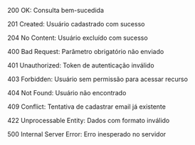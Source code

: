 200 OK: Consulta bem-sucedida

201 Created: Usuário cadastrado com sucesso

204 No Content: Usuário excluído com sucesso

400 Bad Request: Parâmetro obrigatório não enviado

401 Unauthorized: Token de autenticação inválido

403 Forbidden: Usuário sem permissão para acessar recurso

404 Not Found: Usuário não encontrado

409 Conflict: Tentativa de cadastrar email já existente

422 Unprocessable Entity: Dados com formato inválido

500 Internal Server Error: Erro inesperado no servidor
